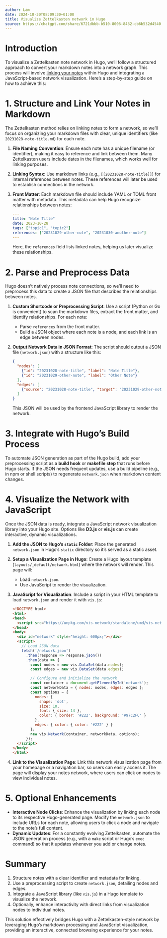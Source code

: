```yaml
---
author: Lam
date: 2024-10-30T08:09:30+01:00
title: Visualize Zettelkasten network in Hugo
source: https://chatgpt.com/share/6721dbbb-b510-8006-8432-cb6b532d4540
---
```


# Introduction

To visualize a Zettelkasten note network in Hugo, we’ll follow a structured approach to convert your markdown notes into a network graph. This process will involve [linking your notes](Resources/read-zettelkasten-link-using-python.md) within Hugo and integrating a JavaScript-based network visualization. Here’s a step-by-step guide on how to achieve this:

# 1. Structure and Link Your Notes in Markdown

The Zettelkasten method relies on linking notes to form a network, so we’ll focus on organizing your markdown files with clear, unique identifiers (like `20231028-note-title.md`) for each note. 

1. **File Naming Convention**: Ensure each note has a unique filename (or identifier), making it easy to reference and link between them. Many Zettelkasten users include dates in the filenames, which works well for linking purposes.
   
2. **Linking Syntax**: Use markdown links (e.g., `[[20231028-note-title]]`) for internal references between notes. These references will later be used to establish connections in the network.

3. **Front Matter**: Each markdown file should include YAML or TOML front matter with metadata. This metadata can help Hugo recognize relationships between notes:
    ```yaml
    ---
    title: "Note Title"
    date: 2023-10-28
    tags: ["topic1", "topic2"]
    references: ["20231029-other-note", "20231030-another-note"]
    ---
    ```
   Here, the `references` field lists linked notes, helping us later visualize these relationships.

# 2. Parse and Preprocess Data

Hugo doesn’t natively process note connections, so we’ll need to preprocess this data to create a JSON file that describes the relationships between notes.

1. **Custom Shortcode or Preprocessing Script**: Use a script (Python or Go is convenient) to scan the markdown files, extract the front matter, and identify relationships. For each note:
   - Parse `references` from the front matter.
   - Build a JSON object where each note is a node, and each link is an edge between nodes.

2. **Output Network Data in JSON Format**:
   The script should output a JSON file (`network.json`) with a structure like this:
    ```json
    {
      "nodes": [
        {"id": "20231028-note-title", "label": "Note Title"},
        {"id": "20231029-other-note", "label": "Other Note"}
      ],
      "edges": [
        {"source": "20231028-note-title", "target": "20231029-other-note"}
      ]
    }
    ```
   This JSON will be used by the frontend JavaScript library to render the network.

# 3. Integrate with Hugo’s Build Process

To automate JSON generation as part of the Hugo build, add your preprocessing script as a **build hook** or **makefile step** that runs before Hugo starts. If the JSON needs frequent updates, use a build pipeline (e.g., in npm or shell scripts) to regenerate `network.json` when markdown content changes.

# 4. Visualize the Network with JavaScript

Once the JSON data is ready, integrate a JavaScript network visualization library into your Hugo site. Options like **D3.js** or **vis.js** can create interactive, dynamic visualizations.

1. **Add the JSON to Hugo’s `static` Folder**: Place the generated `network.json` in Hugo’s `static` directory so it’s served as a static asset.
   
2. **Setup a Visualization Page in Hugo**:
   Create a Hugo layout template (`layouts/_default/network.html`) where the network will render. This page will:
   - Load `network.json`.
   - Use JavaScript to render the visualization.

3. **JavaScript for Visualization**:
   Include a script in your HTML template to load `network.json` and render it with `vis.js`:
    ```html
    <!DOCTYPE html>
    <html>
    <head>
      <script src="https://unpkg.com/vis-network/standalone/umd/vis-network.min.js"></script>
    </head>
    <body>
      <div id="network" style="height: 600px;"></div>
      <script>
        // Load JSON data
        fetch('/network.json')
          .then(response => response.json())
          .then(data => {
            const nodes = new vis.DataSet(data.nodes);
            const edges = new vis.DataSet(data.edges);

            // Configure and initialize the network
            const container = document.getElementById('network');
            const networkData = { nodes: nodes, edges: edges };
            const options = {
              nodes: {
                shape: 'dot',
                size: 10,
                font: { size: 14 },
                color: { border: '#222', background: '#97C2FC' }
              },
              edges: { color: { color: '#222' } }
            };
            new vis.Network(container, networkData, options);
          });
      </script>
    </body>
    </html>
    ```

4. **Link to the Visualization Page**:
   Link this network visualization page from your homepage or a navigation bar, so users can easily access it. The page will display your notes network, where users can click on nodes to view individual notes.

# 5. Optional Enhancements

- **Interactive Node Clicks**: Enhance the visualization by linking each node to its respective Hugo-generated page. Modify the `network.json` to include URLs for each note, allowing users to click a node and navigate to the note’s full content.
- **Dynamic Updates**: For a constantly evolving Zettelkasten, automate the JSON generation process (e.g., with a `make` script or Hugo’s `exec` command) so that it updates whenever you add or change notes.

# Summary

1. Structure notes with a clear identifier and metadata for linking.
2. Use a preprocessing script to create `network.json`, detailing nodes and edges.
3. Integrate a JavaScript library (like `vis.js`) in a Hugo template to visualize the network.
4. Optionally, enhance interactivity with direct links from visualization nodes to individual notes.

This solution effectively bridges Hugo with a Zettelkasten-style network by leveraging Hugo’s markdown processing and JavaScript visualization, providing an interactive, connected browsing experience for your notes.
